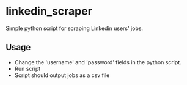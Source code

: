 # linkedin_scraper
Simple python script for scraping Linkedin users' jobs.

## Usage
- Change the 'username' and 'password' fields in the python script. 
- Run script
- Script should output jobs as a csv file 

